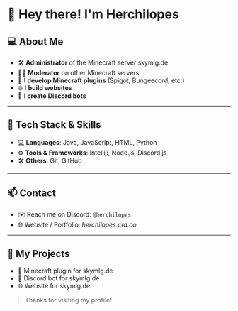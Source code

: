 # 👋 Hey there! I'm Herchilopes

## 💻 About Me

- 🛠️ **Administrator** of the Minecraft server skymlg.de
- 🧑‍⚖️ **Moderator** on other Minecraft servers
- 🔌 I **develop Minecraft plugins** (Spigot, Bungeecord, etc.)
- 🌐 I **build websites**
- 🤖 I **create Discord bots**

---

## 🧪 Tech Stack & Skills

- 💻 **Languages**: Java, JavaScript, HTML, Python
- ⚙️ **Tools & Frameworks**: Intelliji, Node.js, Discord.js
- 🛠️ **Others**: Git, GitHub

---

## 📫 Contact

- ✉️ Reach me on Discord: `@herchilopes`
- 🌐 Website / Portfolio: *herchilopes.crd.co*

---

## 🚀 My Projects

- 🔧 Minecraft plugin for skymlg.de
- 🤖 Discord bot for skymlg.de
- 🌐 Website for skymlg.de

> Thanks for visiting my profile!
